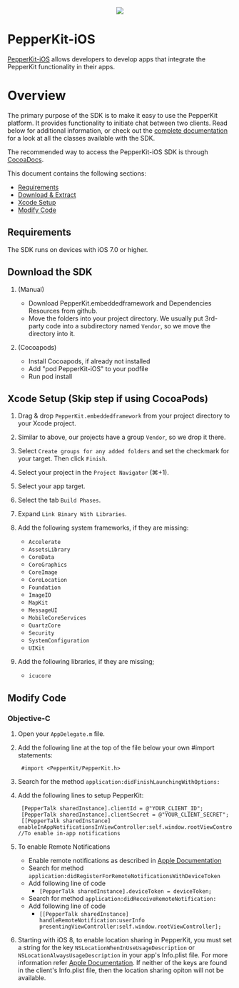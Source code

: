 <p align="center">
  <img src="http://espreccino.getpeppertalk.com/images/logo.png" />
</p>

PepperKit-iOS
=============

[PepperKit-iOS](http://espreccino.getpeppertalk.com) allows developers to develop apps that integrate the PepperKit functionality in their apps.

# Overview

The primary purpose of the SDK is to make it easy to use the PepperKit platform. It provides functionality to initiate chat between two clients. Read below for additional information, or check out the [complete documentation](http://espreccino.github.io/PepperKit-iOS/) for a look at all the classes available with the SDK.

The recommended way to access the PepperKit-iOS SDK is through [CocoaDocs](http://cocoadocs.org/docsets/PepperKit-iOS).

This document contains the following sections:

- [Requirements](#requirements)
- [Download & Extract](#download)
- [Xcode Setup](#xcode) 
- [Modify Code](#modify)

<a id="requirements"></a> 
## Requirements

The SDK runs on devices with iOS 7.0 or higher.

<a id="download"></a> 
## Download the SDK

1. (Manual) 
    * Download PepperKit.embeddedframework and Dependencies Resources from github.
    * Move the folders into your project directory. We usually put 3rd-party code into a subdirectory named `Vendor`, so we move the directory into it.
  
2. (Cocoapods)
    * Install Cocoapods, if already not installed
    * Add "pod PepperKit-iOS" to your podfile
    * Run pod install
  
<a id="xcode"></a> 
## Xcode Setup (Skip step if using CocoaPods)

1. Drag & drop `PepperKit.embeddedframework` from your project directory to your Xcode project.

2. Similar to above, our projects have a group `Vendor`, so we drop it there.

3. Select `Create groups for any added folders` and set the checkmark for your target. Then click `Finish`.

4. Select your project in the `Project Navigator` (⌘+1).

5. Select your app target.

6. Select the tab `Build Phases`.

7. Expand `Link Binary With Libraries`.

8. Add the following system frameworks, if they are missing:
    - `Accelerate`
    - `AssetsLibrary`
    - `CoreData`
    - `CoreGraphics`
    - `CoreImage`
    - `CoreLocation`
    - `Foundation`
    - `ImageIO`
    - `MapKit`
    - `MessageUI`
    - `MobileCoreServices`
    - `QuartzCore`
    - `Security`
    - `SystemConfiguration`
    - `UIKit`

9. Add the following libraries, if they are missing;
    - `icucore`

<a id="modify"></a> 
## Modify Code 

### Objective-C
1. Open your `AppDelegate.m` file.

2. Add the following line at the top of the file below your own #import statements:

        #import <PepperKit/PepperKit.h>

3. Search for the method `application:didFinishLaunchingWithOptions:`

4. Add the following lines to setup PepperKit:

        [PepperTalk sharedInstance].clientId = @"YOUR_CLIENT_ID";
        [PepperTalk sharedInstance].clientSecret = @"YOUR_CLIENT_SECRET";
        [[PepperTalk sharedInstance] enableInAppNotificationsInViewController:self.window.rootViewController]; //To enable in-app notifications

5. To enable Remote Notifications
    * Enable remote notifications as described in [Apple Documentation](https://developer.apple.com/library/ios/documentation/NetworkingInternet/Conceptual/RemoteNotificationsPG/Chapters/IPhoneOSClientImp.html#//apple_ref/doc/uid/TP40008194-CH103-SW2)
    * Search for method `application:didRegisterForRemoteNotificationsWithDeviceToken`
    * Add following line of code
      * `[PepperTalk sharedInstance].deviceToken = deviceToken;`
    * Search for method `application:didReceiveRemoteNotification:`
    * Add following line of code
      * `[[PepperTalk sharedInstance] handleRemoteNotification:userInfo presentingViewController:self.window.rootViewController];`

6. Starting with iOS 8, to enable location sharing in PepperKit, you must set a string for the key `NSLocationWhenInUseUsageDescription` or `NSLocationAlwaysUsageDescription` in your app's Info.plist file. For more information refer [Apple Documentation](https://developer.apple.com/library/ios/documentation/General/Reference/InfoPlistKeyReference/Articles/CocoaKeys.html#//apple_ref/doc/uid/TP40009251-SW18). If neither of the keys are found in the client's Info.plist file, then the location sharing opiton will not be available.
